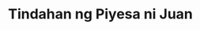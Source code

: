 ---
title: "Tindahan ng Piyesa ni Juan"
url: /marikina/tindahan-ng-piyesa-ni-juan/
shop: bicycle
---